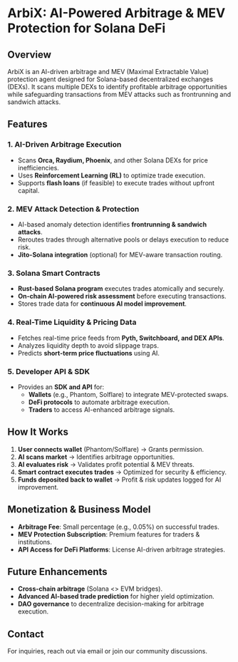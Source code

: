 # ArbiX: AI-Powered Arbitrage & MEV Protection for Solana DeFi

## Overview

ArbiX is an AI-driven arbitrage and MEV (Maximal Extractable Value) protection agent designed for Solana-based decentralized exchanges (DEXs). It scans multiple DEXs to identify profitable arbitrage opportunities while safeguarding transactions from MEV attacks such as frontrunning and sandwich attacks.

## Features

### 1. AI-Driven Arbitrage Execution
- Scans **Orca, Raydium, Phoenix**, and other Solana DEXs for price inefficiencies.
- Uses **Reinforcement Learning (RL)** to optimize trade execution.
- Supports **flash loans** (if feasible) to execute trades without upfront capital.

### 2. MEV Attack Detection & Protection
- AI-based anomaly detection identifies **frontrunning & sandwich attacks**.
- Reroutes trades through alternative pools or delays execution to reduce risk.
- **Jito-Solana integration** (optional) for MEV-aware transaction routing.

### 3. Solana Smart Contracts
- **Rust-based Solana program** executes trades atomically and securely.
- **On-chain AI-powered risk assessment** before executing transactions.
- Stores trade data for **continuous AI model improvement**.

### 4. Real-Time Liquidity & Pricing Data
- Fetches real-time price feeds from **Pyth, Switchboard, and DEX APIs**.
- Analyzes liquidity depth to avoid slippage traps.
- Predicts **short-term price fluctuations** using AI.

### 5. Developer API & SDK
- Provides an **SDK and API** for:
  - **Wallets** (e.g., Phantom, Solflare) to integrate MEV-protected swaps.
  - **DeFi protocols** to automate arbitrage execution.
  - **Traders** to access AI-enhanced arbitrage signals.

## How It Works

1. **User connects wallet** (Phantom/Solflare) → Grants permission.
2. **AI scans market** → Identifies arbitrage opportunities.
3. **AI evaluates risk** → Validates profit potential & MEV threats.
4. **Smart contract executes trades** → Optimized for security & efficiency.
5. **Funds deposited back to wallet** → Profit & risk updates logged for AI improvement.



## Monetization & Business Model

- **Arbitrage Fee**: Small percentage (e.g., 0.05%) on successful trades.
- **MEV Protection Subscription**: Premium features for traders & institutions.
- **API Access for DeFi Platforms**: License AI-driven arbitrage strategies.

## Future Enhancements

- **Cross-chain arbitrage** (Solana <> EVM bridges).
- **Advanced AI-based trade prediction** for higher yield optimization.
- **DAO governance** to decentralize decision-making for arbitrage execution.

## Contact

For inquiries, reach out via email or join our community discussions.

